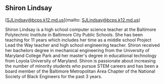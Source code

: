 ## Shiron Lindsay[SJLindsay@bcps.k12.md.us](mailto: SJLindsay@bcps.k12.md.us)Shiron Lindsay is a high school computer science teacher at the Baltimore Polytechnic Institute in Baltimore City Public Schools. She has been teaching for 11 years which includes her time as a middle school Project Lead the Way teacher and high school engineering teacher. Shiron received her bachelors degree in mechanical engineering from the University of Maryland College Park and her master's degree in educational technology from Loyola University of Maryland. Shiron is passionate about increasing the number of minority students who pursue STEM careers and has been a board member of the Baltimore Metropolitan Area Chapter of the National Society of Black Engineers for the past 3 years. 